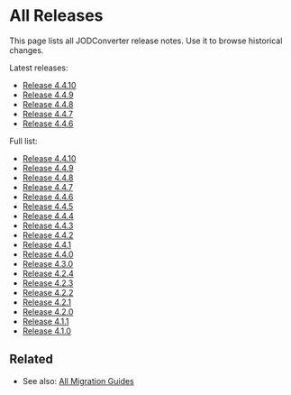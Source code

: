 # All Releases

This page lists all JODConverter release notes. Use it to browse historical changes.

Latest releases:

- [Release 4.4.10](./release-notes-4.4.10.md)
- [Release 4.4.9](./release-notes-4.4.9.md)
- [Release 4.4.8](./release-notes-4.4.8.md)
- [Release 4.4.7](./release-notes-4.4.7.md)
- [Release 4.4.6](./release-notes-4.4.6.md)

Full list:

- [Release 4.4.10](./release-notes-4.4.10.md)
- [Release 4.4.9](./release-notes-4.4.9.md)
- [Release 4.4.8](./release-notes-4.4.8.md)
- [Release 4.4.7](./release-notes-4.4.7.md)
- [Release 4.4.6](./release-notes-4.4.6.md)
- [Release 4.4.5](./release-notes-4.4.5.md)
- [Release 4.4.4](./release-notes-4.4.4.md)
- [Release 4.4.3](./release-notes-4.4.3.md)
- [Release 4.4.2](./release-notes-4.4.2.md)
- [Release 4.4.1](./release-notes-4.4.1.md)
- [Release 4.4.0](./release-notes-4.4.0.md)
- [Release 4.3.0](./release-notes-4.3.0.md)
- [Release 4.2.4](./release-notes-4.2.4.md)
- [Release 4.2.3](./release-notes-4.2.3.md)
- [Release 4.2.2](./release-notes-4.2.2.md)
- [Release 4.2.1](./release-notes-4.2.1.md)
- [Release 4.2.0](./release-notes-4.2.0.md)
- [Release 4.1.1](./release-notes-4.1.1.md)
- [Release 4.1.0](./release-notes-4.1.0.md)

## Related

- See also: [All Migration Guides](../migration-guides/index.md)
